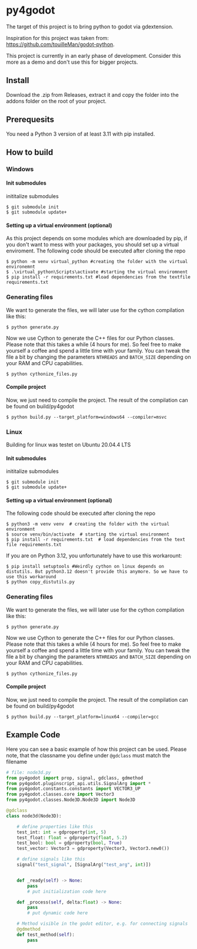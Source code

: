 # py4godot
The target of this project is to bring python to godot via gdextension.

Inspiration for this project was taken from: https://github.com/touilleMan/godot-python.

This project is currently in an early phase of development. Consider this more as a demo and don't use this for bigger projects.

## Install
Download the .zip from Releases, extract it and copy the folder into the addons folder on the root of your project.
## Prerequesits
You need a Python 3 version of at least 3.11 with pip installed.

## How to build

### Windows

#### Init submodules
inititalize submodules
```console
$ git submodule init
$ git submodule update+
```
#### Setting up a virtual environment (optional)
As this project depends on some modules which are downloaded by pip, if you don't want to mess with your packages, you should set up a virtual enviroment.
The following code should be executed after cloning the repo
```console
$ python -m venv virtual_python #creating the folder with the virtual environemnt
$ .\virtual_python\Scripts\activate #starting the virtual enviromnent 
$ pip install -r requirements.txt #load dependencies from the textfile requirements.txt

```
### Generating files
We want to generate the files, we will later use for the cython compilation like this:
```console
$ python generate.py
```

Now we use Cython to generate the C++ files for our Python classes. 
Please note that this takes a while (4 hours for me). So feel free to make yourself a coffee and spend a little time with your family.
You can tweak the file a bit by changing the parameters `NTHREADS` and `BATCH_SIZE`
depending on your RAM and CPU capabilities.
```console
$ python cythonize_files.py
```

#### Compile project
Now, we just need to compile the project. The result of the compilation can be found on build/py4godot
```console
$ python build.py --target_platform=windows64 --compiler=msvc 
```

### Linux
Building for linux was testet on Ubuntu 20.04.4 LTS
#### Init submodules
inititalize submodules
```console
$ git submodule init
$ git submodule update+
```
#### Setting up a virtual environment (optional)
The following code should be executed after cloning the repo
```console
$ python3 -m venv venv  # creating the folder with the virtual environment
$ source venv/bin/activate  # starting the virtual environment
$ pip install -r requirements.txt  # load dependencies from the text file requirements.txt
```
If you are on Python 3.12, you unfortunately have to use this workarount:
```console
$ pip install setuptools #Weirdly cython on linux depends on distutils. But python3.12 doesn't provide this anymore. So we have to use this workaround
$ python copy_distutils.py
```
### Generating files
We want to generate the files, we will later use for the cython compilation like this:
```console
$ python generate.py
```

Now we use Cython to generate the C++ files for our Python classes. 
Please note that this takes a while (4 hours for me). So feel free to make yourself a coffee and spend a little time with your family.
You can tweak the file a bit by changing the parameters `NTHREADS` and `BATCH_SIZE`
depending on your RAM and CPU capabilities.
```console
$ python cythonize_files.py
```

#### Compile project
Now, we just need to compile the project. The result of the compilation can be found on build/py4godot
```console
$ python build.py --target_platform=linux64 --compiler=gcc 
```
## Example Code
Here you can see a basic example of how this project can be used. 
Please note, that the classname you define under `@gdclass` must match the filename
```python 
# file: node3d.py
from py4godot import prop, signal, gdclass, gdmethod
from py4godot.pluginscript_api.utils.SignalArg import *
from py4godot.constants.constants import VECTOR3_UP
from py4godot.classes.core import Vector3
from py4godot.classes.Node3D.Node3D import Node3D

@gdclass
class node3d(Node3D):

	# define properties like this
	test_int: int = gdproperty(int, 5)
	test_float: float = gdproperty(float, 5.2)
	test_bool: bool = gdproperty(bool, True)
	test_vector: Vector3 = gdproperty(Vector3, Vector3.new0())

	# define signals like this
	signal("test_signal", [SignalArg("test_arg", int)])


	def _ready(self) -> None:
		pass
		# put initialization code here

	def _process(self, delta:float) -> None:
		pass
		# put dynamic code here

	# Method visible in the godot editor, e.g. for connecting signals
	@gdmethod
	def test_method(self):
		pass
```


